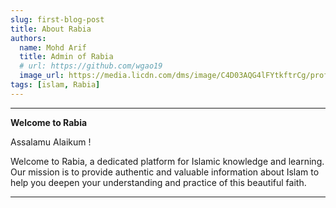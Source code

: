 ```yaml
---
slug: first-blog-post
title: About Rabia
authors:
  name: Mohd Arif
  title: Admin of Rabia
  # url: https://github.com/wgao19
  image_url: https://media.licdn.com/dms/image/C4D03AQG4lFYtkftrCg/profile-displayphoto-shrink_200_200/0/1656696335235?e=1725494400&v=beta&t=sm_-gr41RTCEARihDNlkSR7vf_2aDfYgxobtlNawjdM
tags: [islam, Rabia]
---
```

---

**Welcome to Rabia**

Assalamu Alaikum !

Welcome to Rabia, a dedicated platform for Islamic knowledge and learning. Our mission is to provide authentic and valuable information about Islam to help you deepen your understanding and practice of this beautiful faith.

---

